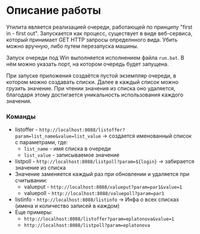 # Описание работы
Утилита является реализацией очереди, работающей по принципу "first in - first out". Запускается как процесс, существует в виде веб-сервиса, который принимает GET HTTP запросы определнного вида. Убить можно вручную, либо путем перезапуска машины.

Запуск очереди под Win выполняется исполнением файла `run.bat`. В нём можно указать порт, на котором очередь будет запущена.

При запуске приложения создаётся пустой экземпляр очереди, в котором можно создавать списки. Далее в каждый список можно грузить значение. При чтении значения из списка оно удаляется, благодаря этому достигается уникальность использования каждого значения.

### Команды
- listoffer - `http://localhost:8088/listoffer?param=list_name&value=list_value` -> создается именованный список с параметрами, где:
  - `list_name` - имя списка в очереди
  - `list_value` - записываемое значение
- listpoll - `http://localhost:8088/listpoll?param=${login}` -> забирается значение из списка
- Значение заменяется каждый раз при обновлении и удаляется при считывании:
  - valueput - `http://localhost:8088/valueput?param=par1&value=1`
  - valuepoll - `http://localhost:8088/valuepoll?param=par1`
- listinfo - `http://localhost:8088/listinfo` -> Инфа о всех списках (имена и количество записей в каждом)
- Еще примеры:
  - `http://localhost:8088/listoffer?param=eplatonova&value=1`
  - `http://localhost:8088/listpoll?param=eplatonova`
